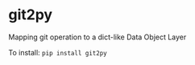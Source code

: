 
# git2py
Mapping git operation to a dict-like Data Object Layer


To install:	```pip install git2py```

